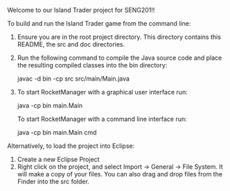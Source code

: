Welcome to our Island Trader project for SENG201!!

To build and run the Island Trader game from the command line:

1. Ensure you are in the root project directory. This directory contains this README, the src and doc directories.
2. Run the following command to compile the Java source code and place the resulting compiled classes into the
   bin directory:

    javac -d bin -cp src src/main/Main.java

3. To start RocketManager with a graphical user interface run:

     java -cp bin main.Main

   To start RocketManager with a command line interface run:

     java -cp bin main.Main cmd

Alternatively, to load the project into Eclipse:
1. Create a new Eclipse Project
2. Right click on the project, and select Import -> General -> File System. It will make a copy of your files. 
You can also drag and drop files from the Finder into the src folder. 